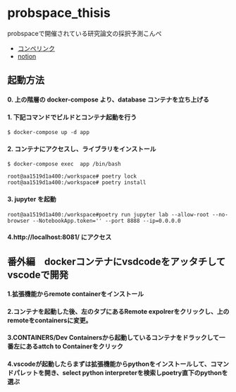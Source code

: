 # probspace_thisis
probspaceで開催されている研究論文の採択予測こんぺ
- [コンペリンク](https://comp.probspace.com/competitions/paper_acception)
- [notion](https://www.notion.so/Probspace-f7f63e7dec5b420780e001f667a7a0ee?pvs=4)

## 起動方法


#### 0. 上の階層の docker-compose より、database コンテナを立ち上げる


#### 1. 下記コマンドでビルドとコンテナ起動を行う
```
$ docker-compose up -d app
```

#### 2. コンテナにアクセスし、ライブラリをインストール
```
$ docker-compose exec  app /bin/bash

root@aa1519d1a400:/workspace# poetry lock
root@aa1519d1a400:/workspace# poetry install
```

#### 3. jupyter を起動
```
root@aa1519d1a400:/workspace#poetry run jupyter lab --allow-root --no-browser --NotebookApp.token='' --port 8888 --ip=0.0.0.0
```
#### 4.http://localhost:8081/ にアクセス

## 番外編　dockerコンテナにvsdcodeをアッタチしてvscodeで開発

#### 1.拡張機能からremote containerをインストール

#### 2.コンテナを起動した後、左のタブにあるRemote expolrerをクリックし、上のremoteをcontainersに変更。

#### 3.CONTAINERS/Dev Containersから起動しているコンテナをドラックして一番左にあるattch to Containerをクリック

#### 4.vscodeが起動したらまずは拡張機能からpythonをインストールして、コマンドパレットを開き、select python interpreterを検索しpoetry直下のpythonを選ぶ


